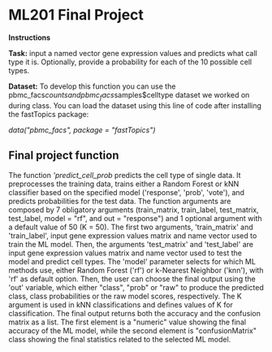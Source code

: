 # ML201 Final Project

**Instructions**

**Task:**
input a named vector gene expression values and predicts what call type it is. 
Optionally, provide a probability for each of the 10 possible cell types. 

**Dataset:**
To develop this function you can use the pbmc_facs$counts and pbmc_facs$samples$celltype dataset we worked on during class. You can load the dataset using this line of code after installing the fastTopics package:

*data("pbmc_facs", package = "fastTopics")*

## Final project function

The function *'predict_cell_prob* predicts the cell type of single data. It preprocesses the training data, trains either a Random Forest or kNN classifier based on the specified model ('response', 'prob', 'vote'), and predicts probabilities for the test data. The function arguments are composed by 7 obligatory arguments (train_matrix, train_label, test_matrix, test_label, model = "rf", and out = "response") and 1 optional argument with a default value of 50 (K = 50). The first two arguments, 'train_matrix' and 'train_label', input gene expression values matrix and name vector used to train the ML model. Then, the arguments 'test_matrix' and 'test_label' are input  gene expression values matrix and name vector used to test the model and predict cell types. The 'model' parameter selects for which ML methods use, either Random Forest ('rf') or k-Nearest Neighbor ('knn'), with 'rf' as default option. Then, the user can choose the final output using the 'out' variable, which either "class", "prob" or "raw" to produce the predicted class, class probabilities or the raw model scores, respectively. The K argument is used in kNN classifications and defines values of K for classification. The final output returns both the accuracy and the confusion matrix as a list. The first element is a "numeric" value showing the final accuracy of the ML model, while the second element is "confusionMatrix" class showing the final statistics related to the selected ML model.  
